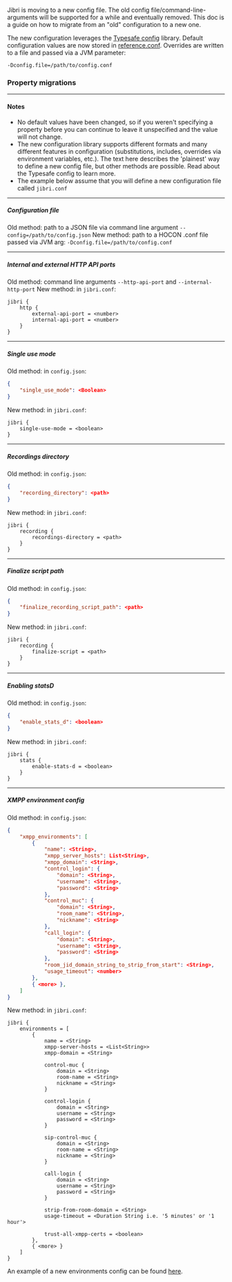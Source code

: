 ﻿Jibri is moving to a new config file.  The old config file/command-line-arguments will be supported for a while and eventually removed.  This doc is a guide on how to migrate from an "old" configuration to a new one.

The new configuration leverages the [Typesafe config](https://github.com/lightbend/config) library.  Default configuration values are now stored in [reference.conf](src/main/resources/reference.conf).  Overrides are written to a file and passed via a JVM parameter:
```
-Dconfig.file=/path/to/config.conf
```

### Property migrations
---
#### Notes
* No default values have been changed, so if you weren't specifying a property before you can continue to leave it unspecified and the value will not change.
* The new configuration library supports different formats and many different features in configuration (substitutions, includes, overrides via environment variables, etc.).  The text here describes the 'plainest' way to define a new config file, but other methods are possible.  Read about the Typesafe config to learn more.
* The example below assume that you will define a new configuration file called `jibri.conf`

---
##### Configuration file
Old method: path to a JSON file via command line argument `--config=/path/to/config.json`
New method: path to a HOCON .conf file passed via JVM arg: `-Dconfig.file=/path/to/config.conf`

---
##### Internal and external HTTP API ports
Old method: command line arguments `--http-api-port` and `--internal-http-port`
New method: in `jibri.conf`:
```hocon
jibri {
    http {
        external-api-port = <number>
        internal-api-port = <number>
    }
}
```
---

##### Single use mode
Old method: in `config.json`:
```json
{
    "single_use_mode": <Boolean>
}
```
New method: in `jibri.conf`:
```hocon
jibri {
    single-use-mode = <boolean>
}
```

---
##### Recordings directory
Old method: in `config.json`:
```json
{
    "recording_directory": <path>
}
```
New method: in `jibri.conf`:
```hocon
jibri {
    recording {
        recordings-directory = <path>
    }
}
```
---
##### Finalize script path
Old method: in `config.json`:
```json
{
    "finalize_recording_script_path": <path>
}
```
New method: in `jibri.conf`:
```hocon
jibri {
    recording {
        finalize-script = <path>
    }
}
```
---
##### Enabling statsD
Old method: in `config.json`:
```json
{
    "enable_stats_d": <boolean>
}
```
New method: in `jibri.conf`:
```hocon
jibri {
    stats {
        enable-stats-d = <boolean>
    }
}
```
---
##### XMPP environment config
Old method: in `config.json`:
```json
{
    "xmpp_environments": [
        {
            "name": <String>,
            "xmpp_server_hosts": List<String>,
            "xmpp_domain": <String>,
            "control_login": {
                "domain": <String>,
                "username": <String>,
                "password": <String>
            },
            "control_muc": {
                "domain": <String>,
                "room_name": <String>,
                "nickname": <String>
            },
            "call_login": {
                "domain": <String>,
                "username": <String>,
                "password": <String>
            },
            "room_jid_domain_string_to_strip_from_start": <String>,
            "usage_timeout": <number>
        },
        { <more> },
    ]
}
```
New method: in `jibri.conf`:
```hocon
jibri {
    environments = [
        {
            name = <String>
            xmpp-server-hosts = <List<String>>
            xmpp-domain = <String>

            control-muc {
                domain = <String>
                room-name = <String>
                nickname = <String>
            }

            control-login {
                domain = <String>
                username = <String>
                password = <String>
            }

            sip-control-muc {
                domain = <String>
                room-name = <String>
                nickname = <String>
            }

            call-login {
                domain = <String>
                username = <String>
                password = <String>
            }

            strip-from-room-domain = <String>
            usage-timeout = <Duration String i.e. '5 minutes' or '1 hour'>

            trust-all-xmpp-certs = <boolean>
        },
        { <more> }
    ]
}
```
An example of a new environments config can be found [here](example_xmpp_envs.conf).
